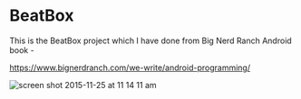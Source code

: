 # BeatBox
This is the BeatBox project which I have done from Big Nerd Ranch Android book - 


https://www.bignerdranch.com/we-write/android-programming/





![screen shot 2015-11-25 at 11 14 11 am](https://cloud.githubusercontent.com/assets/13104724/11407152/bd8e21da-9365-11e5-84de-ccc030add68c.png)


